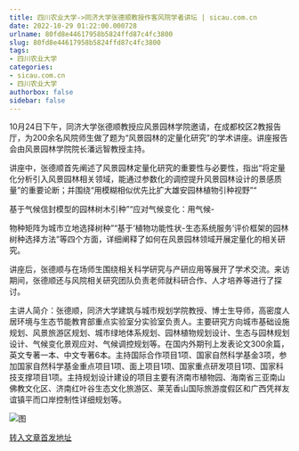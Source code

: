 ```yaml
---
title: 四川农业大学->同济大学张德顺教授作客风院学者讲坛 | sicau.com.cn
date: 2022-10-29 01:22:00.000728
urlname: 80fd8e44617958b5824ffd87c4fc3800
slug: 80fd8e44617958b5824ffd87c4fc3800
tags: 
- 四川农业大学
categories:
- sicau.com.cn
- 四川农业大学
authorbox: false
sidebar: false
---
```

10月24日下午，同济大学张德顺教授应风景园林学院邀请，在成都校区2教报告厅，为200余名风院师生做了题为“风景园林的定量化研究”的学术讲座。讲座报告会由风景园林学院院长潘远智教授主持。

讲座中，张德顺首先阐述了风景园林定量化研究的重要性与必要性，指出“将定量化分析引入风景园林相关领域，能通过参数化的调控提升风景园林设计的景感质量”的重要论断；并围绕“用模糊相似优先比扩大雄安园林植物引种视野”“
<!--more-->
基于气候信封模型的园林树木引种”“应对气候变化：用气候-

物种矩阵为城市立地选择树种”“基于‘植物功能性状-生态系统服务’评价框架的园林树种选择方法”等四个方面，详细阐释了如何在风景园林领域开展定量化的相关研究。

讲座后，张德顺与在场师生围绕相关科学研究与产研应用等展开了学术交流。来访期间，张德顺还与风院相关研究团队负责老师就科研合作、人才培养等进行了探讨。

主讲人简介：张德顺，同济大学建筑与城市规划学院教授、博士生导师，高密度人居环境与生态节能教育部重点实验室分实验室负责人。主要研究方向城市基础设施规划、风景旅游区规划、城市绿地体系规划、园林植物规划设计、生态与园林规划设计、气候变化景观应对、气候调控规划等。在国内外期刊上发表论文300余篇，英文专著一本、中文专著6本。主持国际合作项目1项、国家自然科学基金3项，参加国家自然科学基金重点项目1项、面上项目1项、国家重点研发项目1项、国家科技支撑项目1项。主持规划设计建设的项目主要有济南市植物园、海南省三亚南山佛教文化区、济南红叶谷生态文化旅游区、莱芜香山国际旅游度假区和广西凭祥友谊镇平而口岸控制性详细规划等。

![图](https://news.sicau.edu.cn/__local/1/B2/41/D90530FBEFA54A850902DA65F87_E41DD5AA_E3BA4.png)

[转入文章首发地址](https://news.sicau.edu.cn/info/1078/69985.htm)